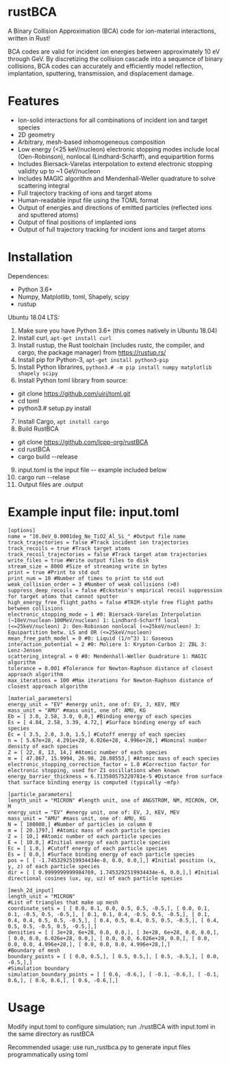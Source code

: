 # rustBCA

A Binary Collision Approximation (BCA) code for ion-material interactions, written in Rust!

BCA codes are valid for incident ion energies between approximately 10 eV  through GeV. By discretizing the collision cascade into a sequence of binary collisions, BCA codes can accurately and efficiently model reflection, implantation, sputtering, transmission, and displacement damage.

# Features

* Ion-solid interactions for all combinations of incident ion and target species
* 2D geometry
* Arbitrary, mesh-based inhomogeneous composition
* Low energy (<25 keV/nucleon) electronic stopping modes include local (Oen-Robinson), nonlocal (Lindhard-Scharff), and equipartition forms
* Includes Biersack-Varelas interpolation to extend electronic stopping validity up to ~1 GeV/nucleon
* Includes MAGIC algorithm and Mendenhall-Weller quadrature to solve scattering integral
* Full trajectory tracking of ions and target atoms
* Human-readable input file using the TOML format
* Output of energies and directions of emitted particles (reflected ions and sputtered atoms)
* Output of final positions of implanted ions
* Output of full trajectory tracking for incident ions and target atoms

# Installation

Dependences:
* Python 3.6+
* Numpy, Matplotlib, toml, Shapely, scipy
* rustup

Ubuntu 18.04 LTS:
1. Make sure you have Python 3.6+ (this comes natively in Ubuntu 18.04)
2. Install curl, `apt-get install curl`
3. Install rustup, the Rust toolchain (includes rustc, the compiler, and cargo, the package manager) from https://rustup.rs/
4. Install pip for Python-3, `apt-get install python3-pip`
5. Install Python librarires, `python3.# -m pip install numpy matplotlib shapely scipy`
6. Install Python toml library from source:
- git clone https://github.com/uiri/toml.git
- cd toml
- python3.# setup.py install
7. Install Cargo, `apt install cargo`
8. Build RustBCA
- git clone https://github.com/lcpp-org/rustBCA
- cd rustBCA
- cargo build --release
9. input.toml is the input file -- example included below
10. cargo run --relase
11. Output files are .output

# Example input file: input.toml
~~~~
[options]
name = "10.0eV_0.0001deg_Ne_TiO2_Al_Si_" #Output file name
track_trajectories = false #Track incident ion trajectories
track_recoils = true #Track target atoms
track_recoil_trajectories = false #Track target atom trajectories
write_files = true #Write output files to disk
stream_size = 8000 #Size of streaming write in bytes
print = true #Print to std out
print_num = 10 #Number of times to print to std out
weak_collision_order = 3 #Number of weak collisions (>0)
suppress_deep_recoils = false #Eckstein's empirical recoil suppression for target atoms that cannot sputter
high_energy_free_flight_paths = false #TRIM-style free flight paths between collisions
electronic_stopping_mode = 1 #0: Biersack-Varelas Interpolation (~10eV/nuclean-100MeV/nuclean) 1: Lindhard-Scharff local (<=25keV/nucleon) 2: Oen-Robinson nonlocal (<=25keV/nucleon) 3: Equipartition betw. LS and OR (<=25keV/nucleon)
mean_free_path_model = 0 #0: Liquid (1/n^3) 1: Gaseous 
interaction_potential = 2 #0: Moliere 1: Krypton-Carbon 2: ZBL 3: Lenz-Jensen
scattering_integral = 0 #0: Mendenhall-Weller Quadrature 1: MAGIC algorithm
tolerance = 0.001 #Tolerance for Newton-Raphson distance of closest approach algorithm
max_iterations = 100 #Max iterations for Newton-Raphson distance of closest approach algorithm

[material_parameters]
energy_unit = "EV" #energy unit, one of: EV, J, KEV, MEV
mass_unit = "AMU" #mass unit, one of: AMU, KG
Eb = [ 3.0, 2.58, 3.0, 0.0,] #Binding energy of each species
Es = [ 4.84, 2.58, 3.39, 4.72,] #Surface binding energy of each species
Ec = [ 3.5, 2.0, 3.0, 1.5,] #Cutoff energy of each species
n = [ 5.67e+28, 4.291e+28, 6.026e+28, 4.996e+28,] #Nominal number density of each species
Z = [ 22, 8, 13, 14,] #Atomic number of each species
m = [ 47.867, 15.9994, 26.98, 28.08553,] #Atomic mass of each species
electronic_stopping_correction_factor = 1.0 #Correction factor for electronic stopping, used for Z1 oscillations when known
energy_barrier_thickness = 6.713580575220781e-5 #Distance from surface that surface binding energy is computed (typically ~mfp)

[particle_parameters]
length_unit = "MICRON" #length unit, one of ANGSTROM, NM, MICRON, CM, M
energy_unit = "EV" #energy unit, one of: EV, J, KEV, MEV
mass_unit = "AMU" #mass unit, one of: AMU, KG
N = [ 100000,] #Number of particles in column 0
m = [ 20.1797,] #Atomic mass of each particle species
Z = [ 10,] #Atomic number of each particle species
E = [ 10.0,] #Initial energy of each particle species
Ec = [ 1.0,] #Cutoff energy of each particle species
Es = [ 0.0,] #Surface binding energy of each particle species
pos = [ [ -1.7453292519934434e-8, 0.0, 0.0,],] #Initial position (x, y, z) of each particle species
dir = [ [ 0.9999999999984769, 1.7453292519934434e-6, 0.0,],] #Initial directional cosines (ux, uy, uz) of each particle species

[mesh_2d_input]
length_unit = "MICRON"
#List of triangles that make up mesh
coordinate_sets = [ [ 0.0, 0.1, 0.0, 0.5, 0.5, -0.5,], [ 0.0, 0.1, 0.1, -0.5, 0.5, -0.5,], [ 0.1, 0.1, 0.4, -0.5, 0.5, -0.5,], [ 0.1, 0.4, 0.4, 0.5, 0.5, -0.5,], [ 0.4, 0.5, 0.4, 0.5, 0.5, -0.5,], [ 0.4, 0.5, 0.5, -0.5, 0.5, -0.5,],]
densities = [ [ 3e+28, 6e+28, 0.0, 0.0,], [ 3e+28, 6e+28, 0.0, 0.0,], [ 0.0, 0.0, 6.026e+28, 0.0,], [ 0.0, 0.0, 6.026e+28, 0.0,], [ 0.0, 0.0, 0.0, 4.996e+28,], [ 0.0, 0.0, 0.0, 4.996e+28,],]
#Boundary of mesh
boundary_points = [ [ 0.0, 0.5,], [ 0.5, 0.5,], [ 0.5, -0.5,], [ 0.0, -0.5,],]
#Simulation boundary
simulation_boundary_points = [ [ 0.6, -0.6,], [ -0.1, -0.6,], [ -0.1, 0.6,], [ 0.6, 0.6,], [ 0.6, -0.6,],]

 ~~~~
# Usage

Modify input.toml to configure simulation; run ./rustBCA with input.toml in the same directory as rustBCA

Recommended usage: use run_rustbca.py to generate input files programmatically using toml
